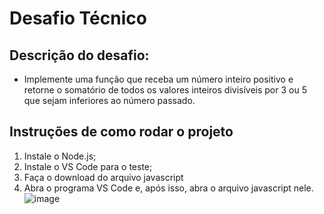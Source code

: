 # Desafio Técnico

## Descrição do desafio:
* Implemente uma função que receba um número inteiro positivo e retorne o somatório de todos os valores
inteiros divisíveis por 3 ou 5 que sejam inferiores ao número passado.

## Instruções de como rodar o projeto
1. Instale o Node.js;
2. Instale o VS Code para o teste;
3. Faça o download do arquivo javascript
4. Abra o programa VS Code e, após isso, abra o arquivo javascript nele.
   ![image](https://github.com/JonatasGdeC/Desafio-Tecnico/assets/125217046/5924937a-8c83-4e25-a722-bc4a93962480)
 
